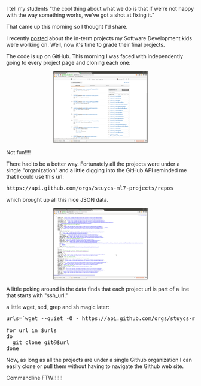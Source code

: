 <!--
.. title: Why we script
.. slug: 2013-01-24-why-we-script.md
.. date: 2013-01-24
.. type: text
-->


I tell my students "the cool thing about what we do is that if we're not happy with the way something works, we've got a shot at fixing it."

That came up this morning so I thought I'd share.

I
recently <a href="http://cestlaz.github.com/2012/12/09/real-projects.html#.UQFhh1L6s7x">posted</a>
about the in-term projects my Software Development kids were working
on. Well, now it's time to grade their final projects.

The code is up on GitHub. This morning I was faced with independently
going to every project page and cloning each one:

<div align="center">
<a href="http://cestlaz.github.com/img/github-projects.png" rel="lightbox">
<img width="50%" src="/img/github-projects.png" class="" alt="" />
</a>
</div>

Not fun!!!!

There had to be a better way. Fortunately all the projects were under a single "organization" and a little digging into the GitHub API reminded me that I could use this url:

<pre>
https://api.github.com/orgs/stuycs-ml7-projects/repos 
</pre>

which brought up all this nice JSON data.

<div align="center">
<a href="/img/github-api.png" rel="lightbox">
<img width="50%" src="/img/github-api.png" class="" alt="" />
</a>
</div>


A little poking around in the data finds that each project url is part of a line that starts with "ssh_url." 

a little wget, sed, grep and  sh magic later:

<pre>
urls=`wget --quiet -O - https://api.github.com/orgs/stuycs-ml7-projects/repos | grep ssh_url | sed "s/.*\(git.*\.git\).*/\1/g"`

for url in $urls 
do
  git clone git@$url
done
</pre>

Now, as long as all the projects are under a single Github organization I can easily clone or pull them without having to navigate the Github web site. 

Commandline FTW!!!!!!

